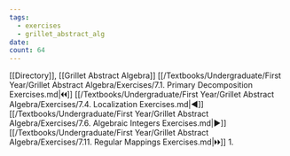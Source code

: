 ```yaml
---
tags:
  - exercises
  - grillet_abstract_alg
date:
count: 64
---
```

[[Directory]], [[Grillet Abstract Algebra]]
[[/Textbooks/Undergraduate/First Year/Grillet Abstract Algebra/Exercises/7.1. Primary Decomposition Exercises.md|🞀🞀]] [[/Textbooks/Undergraduate/First Year/Grillet Abstract Algebra/Exercises/7.4. Localization Exercises.md|◀]] [[/Textbooks/Undergraduate/First Year/Grillet Abstract Algebra/Exercises/7.6. Algebraic Integers Exercises.md|▶]] [[/Textbooks/Undergraduate/First Year/Grillet Abstract Algebra/Exercises/7.11. Regular Mappings Exercises.md|🞂🞂]]
1. 